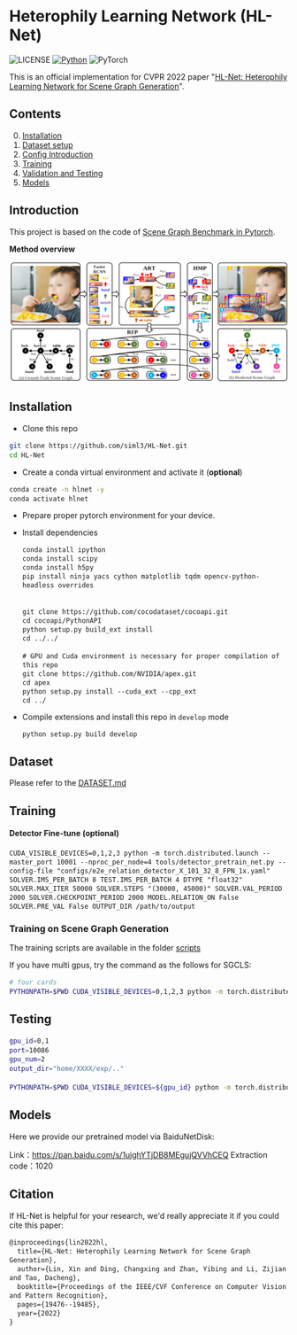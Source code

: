 # Heterophily Learning Network (HL-Net)
![LICENSE](https://img.shields.io/badge/license-MIT-green)
[![Python](https://img.shields.io/badge/python-3.7-blue.svg)](https://www.python.org/)
![PyTorch](https://img.shields.io/badge/pytorch-1.4.0-%237732a8)

This is an official implementation for CVPR 2022 paper "[HL-Net: Heterophily Learning Network for Scene Graph Generation](https://openaccess.thecvf.com/content/CVPR2022/papers/Lin_HL-Net_Heterophily_Learning_Network_for_Scene_Graph_Generation_CVPR_2022_paper.pdf)". 



## Contents

0. [Installation](#Installation)
1. [Dataset setup](#Dataset-setup)
2. [Config Introduction](#Config-Introduction)
3. [Training](#Training)
4. [Validation and Testing](#Validation-and-Testing)
5. [Models](#Models)

## Introduction

This project is based on the code of [Scene Graph Benchmark in Pytorch](https://github.com/KaihuaTang/Scene-Graph-Benchmark.pytorch). 

**Method overview**

![overall structure](image/image.png)



## Installation

- Clone this repo
```bash
git clone https://github.com/siml3/HL-Net.git
cd HL-Net
```

-  Create a conda virtual environment and activate it (**optional**)
```bash
conda create -n hlnet -y
conda activate hlnet
```

- Prepare proper pytorch environment for your device. 

+ Install dependencies

  ```
  conda install ipython
  conda install scipy
  conda install h5py
  pip install ninja yacs cython matplotlib tqdm opencv-python-headless overrides
  
  
  git clone https://github.com/cocodataset/cocoapi.git
  cd cocoapi/PythonAPI
  python setup.py build_ext install
  cd ../../
  
  # GPU and Cuda environment is necessary for proper compilation of this repo
  git clone https://github.com/NVIDIA/apex.git
  cd apex
  python setup.py install --cuda_ext --cpp_ext
  cd ../
  ```

  

- Compile extensions and install this repo in `develop` mode

  ```
  python setup.py build develop
  ```

  

## Dataset
Please refer to the [DATASET.md](./DATASET.md)




## Training
#### Detector Fine-tune (optional)

```
CUDA_VISIBLE_DEVICES=0,1,2,3 python -m torch.distributed.launch --master_port 10001 --nproc_per_node=4 tools/detector_pretrain_net.py --config-file "configs/e2e_relation_detector_X_101_32_8_FPN_1x.yaml" SOLVER.IMS_PER_BATCH 8 TEST.IMS_PER_BATCH 4 DTYPE "float32" SOLVER.MAX_ITER 50000 SOLVER.STEPS "(30000, 45000)" SOLVER.VAL_PERIOD 2000 SOLVER.CHECKPOINT_PERIOD 2000 MODEL.RELATION_ON False SOLVER.PRE_VAL False OUTPUT_DIR /path/to/output 
```

###  Training on Scene Graph Generation

The training scripts are available in the folder [scripts](./scripts/)

If you have multi gpus, try the command as the follows for SGCLS:
```bash
# four cards
PYTHONPATH=$PWD CUDA_VISIBLE_DEVICES=0,1,2,3 python -m torch.distributed.launch --master_port 10022 --nproc_per_node=4 tools/relation_train_net.py --config-file "configs/e2e_relation_X_101_32_8_FPN_1x.yaml" MODEL.ROI_RELATION_HEAD.USE_GT_BOX True MODEL.ROI_RELATION_HEAD.USE_GT_OBJECT_LABEL False MODEL.PRETRAINED_DETECTOR_CKPT checkpoints/pretrained_faster_rcnn/model_final.pth OUTPUT_DIR "exp/HL-Net-sgcls" SOLVER.IMS_PER_BATCH 12 TEST.IMS_PER_BATCH 4 DTYPE "float16" SOLVER.PRE_VAL True MODEL.ROI_RELATION_HEAD.PREDICTOR HLNetPredictor MODEL.ROI_RELATION_HEAD.MP_LAYER_NUM 5 SOLVER.BASE_LR 0.0025 GLOVE_DIR glove MODEL.ROI_RELATION_HEAD.PPR_ALPHA -0.5
```


## Testing
```bash
gpu_id=0,1
port=10086
gpu_num=2
output_dir="home/XXXX/exp/.."

PYTHONPATH=$PWD CUDA_VISIBLE_DEVICES=${gpu_id} python -m torch.distributed.launch --master_port ${port} --nproc_per_node=${gpu_num} tools/relation_test_net.py --config-file "${output_dir}/config.yml" MODEL.ROI_RELATION_HEAD.USE_GT_BOX True MODEL.ROI_RELATION_HEAD.USE_GT_OBJECT_LABEL False OUTPUT_DIR "${output_dir}" TEST.IMS_PER_BATCH ${gpu_num} DTYPE "float16" GLOVE_DIR glove
```


## Models
Here we provide our pretrained model via BaiduNetDisk:

Link：https://pan.baidu.com/s/1ujghYTjDB8MEgujQVVhCEQ Extraction code：1020

## Citation

If HL-Net is helpful for your research, we'd really appreciate it if you could cite this paper:
```
@inproceedings{lin2022hl,
  title={HL-Net: Heterophily Learning Network for Scene Graph Generation},
  author={Lin, Xin and Ding, Changxing and Zhan, Yibing and Li, Zijian and Tao, Dacheng},
  booktitle={Proceedings of the IEEE/CVF Conference on Computer Vision and Pattern Recognition},
  pages={19476--19485},
  year={2022}
}
```
